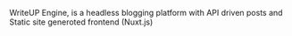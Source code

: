 WriteUP Engine, is a headless blogging platform with API driven posts and Static site generoted frontend (Nuxt.js)
